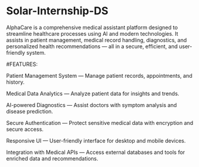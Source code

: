 # Solar-Internship-DS
AlphaCare is a comprehensive medical assistant platform designed to streamline healthcare processes using AI and modern technologies. It assists in patient management, medical record handling, diagnostics, and personalized health recommendations — all in a secure, efficient, and user-friendly system.  

#FEATURES:

Patient Management System — Manage patient records, appointments, and history.

Medical Data Analytics — Analyze patient data for insights and trends.

AI-powered Diagnostics — Assist doctors with symptom analysis and disease prediction.

Secure Authentication — Protect sensitive medical data with encryption and secure access.

Responsive UI — User-friendly interface for desktop and mobile devices.

Integration with Medical APIs — Access external databases and tools for enriched data and recommendations.
